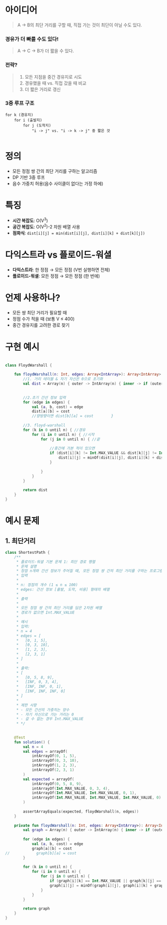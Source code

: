 # 아이디어 
> A -> B의 최단 거리를 구할 때, 직접 가는 것이 최단이 아닐 수도 있다.
### 경유가 더 빠를 수도 있다!
> A -> C -> B가 더 짧을 수 있다.
### 전략?
> 1. 모든 지점을 중간 경유지로 시도
> 2. 경유했을 때 vs. 직접 갔을 때 비교
> 3. 더 짧은 거리로 갱신
### 3중 루프 구조
```text
for k (경유지)
	for i (출발지)
		for j (도착지)
			"i -> j" vs. "i -> k -> j" 중 짧은 것
 
```



# 정의
- 모든 정점 쌍 간의 최단 거리를 구하는 알고리즘
- DP 기반 3중 루프
- 음수 가중치 허용(음수 사이클이 없다는 가정 하에)

# 특징
- **시간 복잡도**: O(V<sup>3</sup>)
- **공간 복잡도**: O(V<sup>2</sup>)-2 차원 배열 사용
- **점화식**: `dist[i][j] = min(dist[i][j], dist[i][k] + dist[k][j])`

# 다익스트라 vs 플로이드-워셜

- **다익스트라**: 한 정점 → 모든 정점 (V번 실행하면 전체)
- **플로이드-워셜**: 모든 정점 → 모든 정점 (한 번에)

# 언제 사용하나?

- 모든 쌍 최단 거리가 필요할 때
- 정점 수가 적을 때 (보통 V ≤ 400)
- 중간 경유지를 고려한 경로 찾기


# 구현 예시
```kotlin
  
class FloydWarshall {  
  
    fun floydWarshall(n: Int, edges: Array<IntArray>): Array<IntArray> {  
        //1. 거리 테이블 & 자기 자신은 0으로 초기화  
        val dist = Array(n) { outer -> IntArray(n) { inner -> if (outer == inner) 0 else Int.MAX_VALUE } }  
  
  
        //2.초기 간선 정보 입력  
        for (edge in edges) {  
            val (a, b, cost) = edge  
            dist[a][b] = cost  
            //양방향이면 dist[b][a] = cost        }  
  
        //3. floyd-warshall  
        for (k in 0 until n) { //경유  
            for (i in 0 until n) { //시작  
                for (j in 0 until n) { //끝  
  
                    //중간에 가본 적이 있으면  
                    if (dist[i][k] != Int.MAX_VALUE && dist[k][j] != Int.MAX_VALUE) {  
                        dist[i][j] = minOf(dist[i][j], dist[i][k] + dist[k][j]) //비교해서 변경  
                    }  
  
                }  
            }  
        }  
  
        return dist  
    }  
}
```

# 예시 문제
## 1. 최단거리
```kotlin
class ShortestPath {  
    /**  
     * 플로이드-워셜 기본 문제 1: 최단 경로 행렬  
     * 문제 설명  
     * 정점 n개와 간선 정보가 주어질 때, 모든 정점 쌍 간의 최단 거리를 구하는 프로그램을 작성하세요.  
     * 입력  
     *  
     * n: 정점의 개수 (1 ≤ n ≤ 100)   
     * edges: 간선 정보 [출발, 도착, 비용] 형태의 배열  
     *  
     * 출력  
     *  
     * 모든 정점 쌍 간의 최단 거리를 담은 2차원 배열  
     * 경로가 없으면 Int.MAX_VALUE    
     *     
     * 예시  
     * 입력:  
     * n = 4     
     * edges = [     
     *   [0, 1, 5],     
     *   [0, 3, 10],     
     *   [1, 2, 3],     
     *   [2, 3, 1]    
     * ]     
     *     
     * 출력:  
     * [    
     *   [0, 5, 8, 9],    
     *   [INF, 0, 3, 4],    
     *   [INF, INF, 0, 1],    
     *   [INF, INF, INF, 0]     
     * ]     
     *    
     * 제한 사항  
     * - 모든 간선의 가중치는 양수  
     * - 자기 자신으로 가는 거리는 0     
     * - 갈 수 없는 경우 Int.MAX_VALUE    
     * */  
    
    
    @Test  
    fun solution() {  
        val n = 4  
        val edges = arrayOf(  
            intArrayOf(0, 1, 5),  
            intArrayOf(0, 3, 10),  
            intArrayOf(1, 2, 3),  
            intArrayOf(2, 3, 1)  
        )  
        val expected = arrayOf(  
            intArrayOf(0, 5, 8, 9),  
            intArrayOf(Int.MAX_VALUE, 0, 3, 4),  
            intArrayOf(Int.MAX_VALUE, Int.MAX_VALUE, 0, 1),  
            intArrayOf(Int.MAX_VALUE, Int.MAX_VALUE, Int.MAX_VALUE, 0)  
        )  
  
        assertArrayEquals(expected, floydWarshall(n, edges))  
    }  
  
    private fun floydWarshall(n: Int, edges: Array<IntArray>): Array<IntArray> {  
        val graph = Array(n) { outer -> IntArray(n) { inner -> if (outer == inner) 0 else Int.MAX_VALUE } }  
  
        for (edge in edges) {  
            val (a, b, cost) = edge  
            graph[a][b] = cost  
//            graph[b][a] = cost  
        }  
  
        for (k in 0 until n) {  
            for (i in 0 until n) {  
                for (j in 0 until n) {  
                    if (graph[i][k] == Int.MAX_VALUE || graph[k][j] == Int.MAX_VALUE) continue  
                    graph[i][j] = minOf(graph[i][j], graph[i][k] + graph[k][j])  
                }  
            }  
        }  
  
        return graph  
    }  
}
```